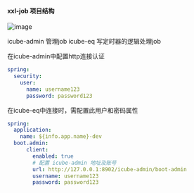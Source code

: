 #### xxl-job 项目结构

![image](https://user-images.githubusercontent.com/97614802/202605517-7e6c8a58-53e3-4172-ad2d-d4ad8c5037c7.png)

icube-admin 管理job
icube-eq 写定时器的逻辑处理job

在icube-admin中配置http连接认证
```yml
spring:
  security:
    user:
      name: username123
      password: password123
```

在icube-eq中连接时，需配置此用户和密码属性

```yml
spring:
  application:
    name: ${info.app.name}-dev
  boot.admin:
      client:
        enabled: true
        # 配置 icube-admin 地址及账号
        url: http://127.0.0.1:8902/icube-admin/boot-admin
        username: username123
        password: password123
```
